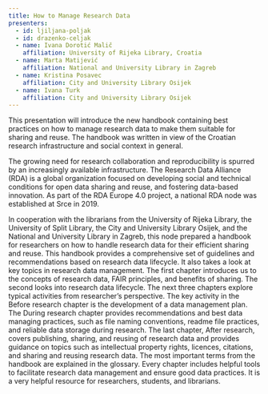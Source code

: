```yaml
---
title: How to Manage Research Data
presenters:
  - id: ljiljana-poljak
  - id: drazenko-celjak
  - name: Ivana Dorotić Malič
    affiliation: University of Rijeka Library, Croatia
  - name: Marta Matijević
    affiliation: National and University Library in Zagreb
  - name: Kristina Posavec
    affiliation: City and University Library Osijek
  - name: Ivana Turk
    affiliation: City and University Library Osijek
---
```


This presentation will introduce the new handbook containing best practices on how to manage research data to make them suitable for sharing and reuse. The handbook was written in view of the Croatian research infrastructure and social context in general.

The growing need for research collaboration and reproducibility is spurred by an increasingly available infrastructure. The Research Data Alliance (RDA) is a global organization focused on developing social and technical conditions for open data sharing and reuse, and fostering data-based innovation. As part of the RDA Europe 4.0 project, a national RDA node was established at Srce in 2019.

In cooperation with the librarians from the University of Rijeka Library, the University of Split Library, the City and University Library Osijek, and the National and University Library in Zagreb, this node prepared a handbook for researchers on how to handle research data for their efficient sharing and reuse. This handbook provides a comprehensive set of guidelines and recommendations based on research data lifecycle. It also takes a look at key topics in research data management. The first chapter introduces us to the concepts of research data, FAIR principles, and benefits of sharing. The second looks into research data lifecycle. The next three chapters explore typical activities from researcher’s perspective. The key activity in the Before research chapter is the development of a data management plan. The During research chapter provides recommendations and best data managing practices, such as file naming conventions, readme file practices, and reliable data storage during research. The last chapter, After research, covers publishing, sharing, and reusing of research data and provides guidance on topics such as intellectual property rights, licences, citations, and sharing and reusing research data. The most important terms from the handbook are explained in the glossary. Every chapter includes helpful tools to facilitate research data management and ensure good data practices. It is a very helpful resource for researchers, students, and librarians.
